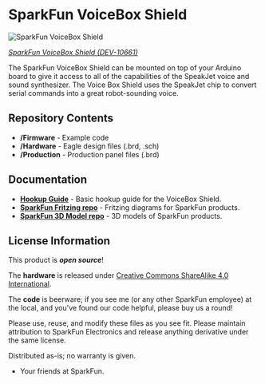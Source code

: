 SparkFun VoiceBox Shield
========================================

![SparkFun VoiceBox Shield](https://cdn.sparkfun.com//assets/parts/5/4/4/3/09799-01b.jpg)

[*SparkFun VoiceBox Shield (DEV-10661)*](https://www.sparkfun.com/products/10661)

The SparkFun VoiceBox Shield can be mounted on top of your Arduino board to give it access to all of the capabilities of the SpeakJet voice and sound synthesizer. 
The Voice Box Shield uses the SpeakJet chip to convert serial commands into a great robot-sounding voice.

Repository Contents
-------------------

* **/Firmware** - Example code 
* **/Hardware** - Eagle design files (.brd, .sch)
* **/Production** - Production panel files (.brd)

Documentation
--------------
* **[Hookup Guide](https://www.sparkfun.com/tutorials/285)** - Basic hookup guide for the VoiceBox Shield.
* **[SparkFun Fritzing repo](https://github.com/sparkfun/Fritzing_Parts)** - Fritzing diagrams for SparkFun products.
* **[SparkFun 3D Model repo](https://github.com/sparkfun/3D_Models)** - 3D models of SparkFun products. 

License Information
-------------------
This product is _**open source**_! 

The **hardware** is released under [Creative Commons ShareAlike 4.0 International](https://creativecommons.org/licenses/by-sa/4.0/).

The **code** is beerware; if you see me (or any other SparkFun employee) at the local, and you've found our code helpful, please buy us a round!

Please use, reuse, and modify these files as you see fit. Please maintain attribution to SparkFun Electronics and release anything derivative under the same license.

Distributed as-is; no warranty is given.

- Your friends at SparkFun.


